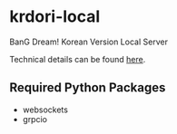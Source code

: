 # krdori-local
BanG Dream! Korean Version Local Server

Technical details can be found [here](README-technical.md).

## Required Python Packages
- websockets
- grpcio
